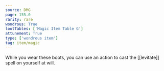 ```yaml
---
source: DMG
page: 155.0
rarity: rare
wondrous: True
lootTables: ['Magic Item Table G']
attunement: True
type: ['wondrous item']
tag: item/magic
---
```


While you wear these boots, you can use an action to cast the [[levitate]] spell on yourself at will.


